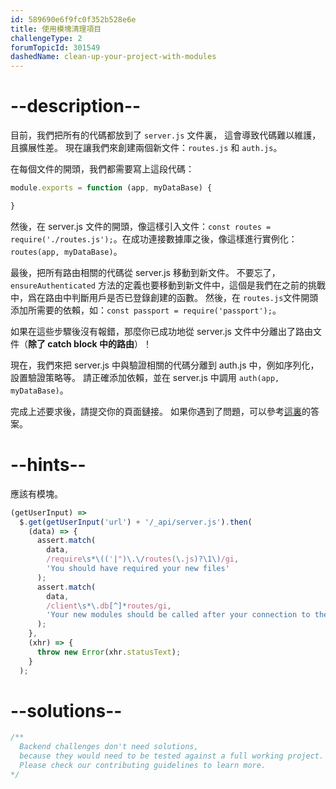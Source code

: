 ```yaml
---
id: 589690e6f9fc0f352b528e6e
title: 使用模塊清理項目
challengeType: 2
forumTopicId: 301549
dashedName: clean-up-your-project-with-modules
---
```


# --description--

目前，我們把所有的代碼都放到了 `server.js` 文件裏， 這會導致代碼難以維護，且擴展性差。 現在讓我們來創建兩個新文件：`routes.js` 和 `auth.js`。

在每個文件的開頭，我們都需要寫上這段代碼：

```js
module.exports = function (app, myDataBase) {

}
```

然後，在 server.js 文件的開頭，像這樣引入文件：`const routes = require('./routes.js');`。在成功連接數據庫之後，像這樣進行實例化：`routes(app, myDataBase)`。

最後，把所有路由相關的代碼從 server.js 移動到新文件。 不要忘了，`ensureAuthenticated` 方法的定義也要移動到新文件中，這個是我們在之前的挑戰中，爲在路由中判斷用戶是否已登錄創建的函數。 然後，在 `routes.js`文件開頭添加所需要的依賴，如：`const passport = require('passport');`。

如果在這些步驟後沒有報錯，那麼你已成功地從 server.js 文件中分離出了路由文件（**除了 catch block 中的路由**）！

現在，我們來把 server.js 中與驗證相關的代碼分離到 auth.js 中，例如序列化，設置驗證策略等。 請正確添加依賴，並在 server.js 中調用 `auth(app, myDataBase)`。

完成上述要求後，請提交你的頁面鏈接。 如果你遇到了問題，可以參考[這裏](https://gist.github.com/camperbot/2d06ac5c7d850d8cf073d2c2c794cc92)的答案。

# --hints--

應該有模塊。

```js
(getUserInput) =>
  $.get(getUserInput('url') + '/_api/server.js').then(
    (data) => {
      assert.match(
        data,
        /require\s*\(('|")\.\/routes(\.js)?\1\)/gi,
        'You should have required your new files'
      );
      assert.match(
        data,
        /client\s*\.db[^]*routes/gi,
        'Your new modules should be called after your connection to the database'
      );
    },
    (xhr) => {
      throw new Error(xhr.statusText);
    }
  );
```

# --solutions--

```js
/**
  Backend challenges don't need solutions, 
  because they would need to be tested against a full working project. 
  Please check our contributing guidelines to learn more.
*/
```
